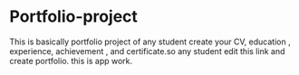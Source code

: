 # Portfolio-project
This is basically portfolio project of any student create your CV,  education ,  experience, achievement , and certificate.so any student edit this link and create portfolio. this is app work.  
